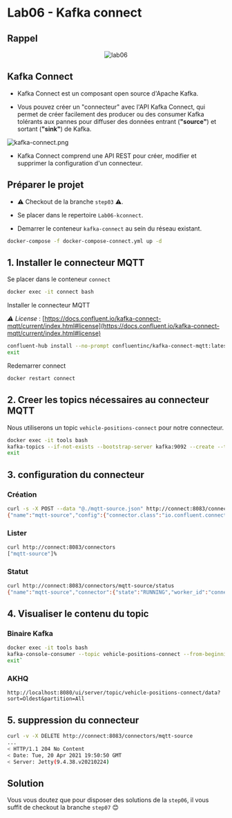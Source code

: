 # Lab06 - Kafka connect

## Rappel

<p style="text-align:center">
<img src="lab06.connect.png" alt="lab06" />
</p>

## Kafka Connect

- Kafka Connect est un composant open source d'Apache Kafka.

- Vous pouvez créer un "connecteur" avec l'API Kafka Connect, qui permet de créer facilement des producer ou des
  consumer Kafka tolérants aux pannes pour diffuser des données entrant (**"source"**) et sortant (**"sink"**) de Kafka.

![kafka-connect.png](kafka-connect.png)

- Kafka Connect comprend une API REST pour créer, modifier et supprimer la configuration d'un connecteur.

## Préparer le projet

- ⚠️ Checkout de la branche `step03` ⚠️.

- Se placer dans le repertoire `Lab06-kconnect`.

- Demarrer le conteneur `kafka-connect` au sein du réseau existant.

```bash
docker-compose -f docker-compose-connect.yml up -d
```

## 1. Installer le connecteur MQTT

Se placer dans le conteneur `connect`

```bash
docker exec -it connect bash
```

Installer le connecteur MQTT

_⚠️ License_ : [https://docs.confluent.io/kafka-connect-mqtt/current/index.html#license](https://docs.confluent.io/kafka-connect-mqtt/current/index.html#license)

```bash
confluent-hub install --no-prompt confluentinc/kafka-connect-mqtt:latest
exit
```

Redemarrer connect

```bash
docker restart connect
```

## 2. Creer les topics nécessaires au connecteur MQTT

Nous utiliserons un topic `vehicle-positions-connect`  pour notre connecteur.

```bash
docker exec -it tools bash
kafka-topics --if-not-exists --bootstrap-server kafka:9092 --create --topic vehicle-positions-connect --replication-factor 1 --partitions 1
exit
```

## 3. configuration du connecteur

### Création

```bash
curl -s -X POST --data "@./mqtt-source.json" http://connect:8083/connectors
{"name":"mqtt-source","config":{"connector.class":"io.confluent.connect.mqtt.MqttSourceConnector","mqtt.server.uri":"ssl://mqtt.hsl.fi:8883","mqtt.topics":"/hfp/v2/journey/ongoing/vp/#","mqtt.qos":"1","kafka.topic":"vehicle-positions-connect","tasks.max":"1","confluent.topic.bootstrap.servers":"kafka:9092","name":"mqtt-source"},"tasks":[],"type":"source"}%
```

### Lister

```bash
curl http://connect:8083/connectors
["mqtt-source"]%
```

### Statut

```bash
curl http://connect:8083/connectors/mqtt-source/status
{"name":"mqtt-source","connector":{"state":"RUNNING","worker_id":"connect:8083"},"tasks":[{"id":0,"state":"RUNNING","worker_id":"connect:8083"}],"type":"source"}%
```

## 4. Visualiser le contenu du topic

### Binaire Kafka

```bash
docker exec -it tools bash
kafka-console-consumer --topic vehicle-positions-connect --from-beginning --bootstrap-server kafka:9092
exit`
```

### AKHQ

`http://localhost:8080/ui/server/topic/vehicle-positions-connect/data?sort=Oldest&partition=All`

## 5. suppression du connecteur

```bash
curl -v -X DELETE http://connect:8083/connectors/mqtt-source
...
< HTTP/1.1 204 No Content
< Date: Tue, 20 Apr 2021 19:50:50 GMT
< Server: Jetty(9.4.38.v20210224)
```

## Solution

Vous vous doutez que pour disposer des solutions de la `step06`, il vous suffit de️ checkout la branche `step07` 😊